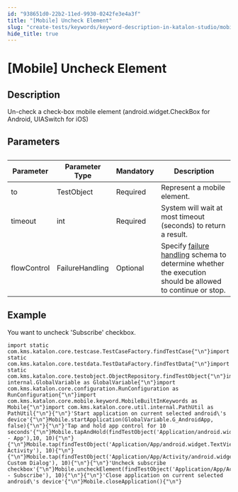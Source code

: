 ```yaml
---
id: "938651d0-22b2-11ed-9930-0242fe3e4a3f"
title: "[Mobile] Uncheck Element"
slug: "create-tests/keywords/keyword-description-in-katalon-studio/mobile-keywords/mobile-uncheck-element"
hide_title: true
---
```


# <a id="id_0" class="anchor_top_offset"/><a id="ariaid-title1" class="anchor_top_offset"/>[Mobile] Uncheck Element


## <a id="id_0__id_1" class="anchor_top_offset"/>Description

              
<p xmlns="http://www.w3.org/1999/xhtml" className="p">Un-check a check-box mobile element (android.widget.CheckBox for   Android, UIASwitch for iOS)</p> 
      

## <a id="id_0__id_2" class="anchor_top_offset"/>Parameters

              
<table xmlns="http://www.w3.org/1999/xhtml" className="table anchor_top_offset" id="id_0__270bf319-8d18-41bc-8a41-47567aa42470"><caption /><thead className="thead"><tr className><th className="entry anchor_top_offset" id="id_0__270bf319-8d18-41bc-8a41-47567aa42470__entry__1">Parameter</th><th className="entry anchor_top_offset" id="id_0__270bf319-8d18-41bc-8a41-47567aa42470__entry__2">Parameter Type</th><th className="entry anchor_top_offset" id="id_0__270bf319-8d18-41bc-8a41-47567aa42470__entry__3">Mandatory</th><th className="entry anchor_top_offset" id="id_0__270bf319-8d18-41bc-8a41-47567aa42470__entry__4">Description</th></tr></thead><tbody className="tbody"><tr className><td className="entry" headers="id_0__270bf319-8d18-41bc-8a41-47567aa42470__entry__1 id_0__270bf319-8d18-41bc-8a41-47567aa42470__entry__2 id_0__270bf319-8d18-41bc-8a41-47567aa42470__entry__3 id_0__270bf319-8d18-41bc-8a41-47567aa42470__entry__4 ">to</td><td className="entry" headers="id_0__270bf319-8d18-41bc-8a41-47567aa42470__entry__1 id_0__270bf319-8d18-41bc-8a41-47567aa42470__entry__2 id_0__270bf319-8d18-41bc-8a41-47567aa42470__entry__3 id_0__270bf319-8d18-41bc-8a41-47567aa42470__entry__4 ">TestObject</td><td className="entry" headers="id_0__270bf319-8d18-41bc-8a41-47567aa42470__entry__1 id_0__270bf319-8d18-41bc-8a41-47567aa42470__entry__2 id_0__270bf319-8d18-41bc-8a41-47567aa42470__entry__3 id_0__270bf319-8d18-41bc-8a41-47567aa42470__entry__4 ">Required</td><td className="entry" headers="id_0__270bf319-8d18-41bc-8a41-47567aa42470__entry__1 id_0__270bf319-8d18-41bc-8a41-47567aa42470__entry__2 id_0__270bf319-8d18-41bc-8a41-47567aa42470__entry__3 id_0__270bf319-8d18-41bc-8a41-47567aa42470__entry__4 ">Represent a mobile element.</td></tr><tr className><td className="entry" headers="id_0__270bf319-8d18-41bc-8a41-47567aa42470__entry__1 id_0__270bf319-8d18-41bc-8a41-47567aa42470__entry__2 id_0__270bf319-8d18-41bc-8a41-47567aa42470__entry__3 id_0__270bf319-8d18-41bc-8a41-47567aa42470__entry__4 ">timeout</td><td className="entry" headers="id_0__270bf319-8d18-41bc-8a41-47567aa42470__entry__1 id_0__270bf319-8d18-41bc-8a41-47567aa42470__entry__2 id_0__270bf319-8d18-41bc-8a41-47567aa42470__entry__3 id_0__270bf319-8d18-41bc-8a41-47567aa42470__entry__4 ">int</td><td className="entry" headers="id_0__270bf319-8d18-41bc-8a41-47567aa42470__entry__1 id_0__270bf319-8d18-41bc-8a41-47567aa42470__entry__2 id_0__270bf319-8d18-41bc-8a41-47567aa42470__entry__3 id_0__270bf319-8d18-41bc-8a41-47567aa42470__entry__4 ">Required</td><td className="entry" headers="id_0__270bf319-8d18-41bc-8a41-47567aa42470__entry__1 id_0__270bf319-8d18-41bc-8a41-47567aa42470__entry__2 id_0__270bf319-8d18-41bc-8a41-47567aa42470__entry__3 id_0__270bf319-8d18-41bc-8a41-47567aa42470__entry__4 ">System will wait at most timeout (seconds) to return a         result.</td></tr><tr className><td className="entry" headers="id_0__270bf319-8d18-41bc-8a41-47567aa42470__entry__1 id_0__270bf319-8d18-41bc-8a41-47567aa42470__entry__2 id_0__270bf319-8d18-41bc-8a41-47567aa42470__entry__3 id_0__270bf319-8d18-41bc-8a41-47567aa42470__entry__4 ">flowControl</td><td className="entry" headers="id_0__270bf319-8d18-41bc-8a41-47567aa42470__entry__1 id_0__270bf319-8d18-41bc-8a41-47567aa42470__entry__2 id_0__270bf319-8d18-41bc-8a41-47567aa42470__entry__3 id_0__270bf319-8d18-41bc-8a41-47567aa42470__entry__4 ">FailureHandling</td><td className="entry" headers="id_0__270bf319-8d18-41bc-8a41-47567aa42470__entry__1 id_0__270bf319-8d18-41bc-8a41-47567aa42470__entry__2 id_0__270bf319-8d18-41bc-8a41-47567aa42470__entry__3 id_0__270bf319-8d18-41bc-8a41-47567aa42470__entry__4 ">Optional</td><td className="entry" headers="id_0__270bf319-8d18-41bc-8a41-47567aa42470__entry__1 id_0__270bf319-8d18-41bc-8a41-47567aa42470__entry__2 id_0__270bf319-8d18-41bc-8a41-47567aa42470__entry__3 id_0__270bf319-8d18-41bc-8a41-47567aa42470__entry__4 ">Specify <a className="xref" href="/docs/maintain/configure-failure-handling-settings-in-katalon-studio">failure handling</a> schema to         determine whether the execution should be allowed to continue or         stop.</td></tr></tbody></table> 
      

## <a id="id_0__id_3" class="anchor_top_offset"/>Example

              
<p xmlns="http://www.w3.org/1999/xhtml" className="p">You want to uncheck 'Subscribe' checkbox.</p> 
              
<pre xmlns="http://www.w3.org/1999/xhtml" className="pre codeblock"><code>import static com.kms.katalon.core.testcase.TestCaseFactory.findTestCase{"\n"}import static com.kms.katalon.core.testdata.TestDataFactory.findTestData{"\n"}import static com.kms.katalon.core.testobject.ObjectRepository.findTestObject{"\n"}import internal.GlobalVariable as GlobalVariable{"\n"}import com.kms.katalon.core.configuration.RunConfiguration as RunConfiguration{"\n"}import com.kms.katalon.core.mobile.keyword.MobileBuiltInKeywords as Mobile{"\n"}import com.kms.katalon.core.util.internal.PathUtil as PathUtil{"\n"}{"\n"}'Start application on current selected android\'s device'{"\n"}Mobile.startApplication(GlobalVariable.G_AndroidApp, false){"\n"}{"\n"}'Tap and hold app control for 10 seconds'{"\n"}Mobile.tapAndHold(findTestObject('Application/android.widget.TextView - App'),10, 10){"\n"}{"\n"}Mobile.tap(findTestObject('Application/App/android.widget.TextView-Activity'), 10){"\n"}{"\n"}Mobile.tap(findTestObject('Application/App/Activity/android.widget.TextView-Custom Dialog'), 10){"\n"}{"\n"}'Uncheck subscribe checkbox'{"\n"}Mobile.uncheckElement(findTestObject('Application/App/Activity/android.widget.Check - Subscribe'), 10){"\n"}{"\n"}'Close application on current selected android\'s device'{"\n"}Mobile.closeApplication(){"\n"}</code></pre> 
            
